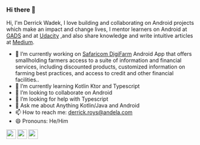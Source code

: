 ### Hi there 👋

 <p>Hi, I'm Derrick Wadek, I love building and collaborating on Android projects which make an impact and change lives, I mentor learners on Android at <a href="https://www.opportunitiesforafricans.com/the-google-africa-developer-scholarship/">GADS</a> and at <a href="https://www.udacity.com">Udacity</a> ,and also share knowledge and write intuitive articles at <a href="https://medium.com">Medium</a>.</p>

- 🔭 I’m currently working on <a href="https://play.google.com/store/apps/details?id=com.safaricom.digifarm&hl=en&gl=US">Safaricom DigiFarm</a> Android App that offers smallholding farmers access to a suite of information and financial services, including discounted products, customized information on farming best practices, and access to credit and other financial facilities..
- 🌱 I’m currently learning Kotlin Ktor and Typescript
- 👯 I’m looking to collaborate on Android
- 🤔 I’m looking for help with Typescript
- 💬 Ask me about Anything Kotlin/Java and Android
- 📫 How to reach me: derrick.roys@andela.com
- 😄 Pronouns: He/Him

 <p><a href="https://twitter.com/derrickwadek"><img src="https://img.shields.io/badge/twitter-%231DA1F2.svg?&style=for-the-badge&logo=twitter&logoColor=white" height=25></a> <a href="https://www.linkedin.com/in/derrick-wadek-166a889b/"><img src="https://img.shields.io/badge/linkedin-%230077B5.svg?&style=for-the-badge&logo=linkedin&logoColor=white" height=25></a> <a href="https://medium.com/@derrickwadek"><img src="https://img.shields.io/badge/medium-%2312100E.svg?&style=for-the-badge&logo=medium&logoColor=white" height=25></a> <a href="https://www.upwork.com/freelancers/~015e9b9ed2261dd5f7?viewMode=1"><img src="https://www.upwork.com/home/></a></p>

